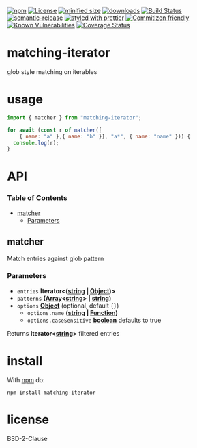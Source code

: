 [![npm](https://img.shields.io/npm/v/matching-iterator.svg)](https://www.npmjs.com/package/matching-iterator)
[![License](https://img.shields.io/badge/License-BSD%203--Clause-blue.svg)](https://opensource.org/licenses/BSD-3-Clause)
[![minified size](https://badgen.net/bundlephobia/min/matching-iterator)](https://bundlephobia.com/result?p=matching-iterator)
[![downloads](http://img.shields.io/npm/dm/matching-iterator.svg?style=flat-square)](https://npmjs.org/package/matching-iterator)
[![Build Status](https://travis-ci.com/arlac77/matching-iterator.svg?branch=master)](https://travis-ci.com/arlac77/matching-iterator)
[![semantic-release](https://img.shields.io/badge/%20%20%F0%9F%93%A6%F0%9F%9A%80-semantic--release-e10079.svg)](https://github.com/arlac77/matching-iterator.git)
[![styled with prettier](https://img.shields.io/badge/styled_with-prettier-ff69b4.svg)](https://github.com/prettier/prettier)
[![Commitizen friendly](https://img.shields.io/badge/commitizen-friendly-brightgreen.svg)](http://commitizen.github.io/cz-cli/)
[![Known Vulnerabilities](https://snyk.io/test/github/arlac77/matching-iterator/badge.svg)](https://snyk.io/test/github/arlac77/matching-iterator)
[![Coverage Status](https://coveralls.io/repos/arlac77/matching-iterator/badge.svg)](https://coveralls.io/r/arlac77/matching-iterator)

# matching-iterator

glob style matching on iterables

# usage

```js
import { matcher } from "matching-iterator";

for await (const r of matcher([
    { name: "a" },{ name: "b" }], "a*", { name: "name" })) {
  console.log(r);
}
```

# API

<!-- Generated by documentation.js. Update this documentation by updating the source code. -->

### Table of Contents

-   [matcher](#matcher)
    -   [Parameters](#parameters)

## matcher

Match entries against glob pattern

### Parameters

-   `entries` **Iterator&lt;([string](https://developer.mozilla.org/docs/Web/JavaScript/Reference/Global_Objects/String) \| [Object](https://developer.mozilla.org/docs/Web/JavaScript/Reference/Global_Objects/Object))>** 
-   `patterns` **([Array](https://developer.mozilla.org/docs/Web/JavaScript/Reference/Global_Objects/Array)&lt;[string](https://developer.mozilla.org/docs/Web/JavaScript/Reference/Global_Objects/String)> | [string](https://developer.mozilla.org/docs/Web/JavaScript/Reference/Global_Objects/String))** 
-   `options` **[Object](https://developer.mozilla.org/docs/Web/JavaScript/Reference/Global_Objects/Object)**  (optional, default `{}`)
    -   `options.name` **([string](https://developer.mozilla.org/docs/Web/JavaScript/Reference/Global_Objects/String) \| [Function](https://developer.mozilla.org/docs/Web/JavaScript/Reference/Statements/function))** 
    -   `options.caseSensitive` **[boolean](https://developer.mozilla.org/docs/Web/JavaScript/Reference/Global_Objects/Boolean)** defaults to true

Returns **Iterator&lt;[string](https://developer.mozilla.org/docs/Web/JavaScript/Reference/Global_Objects/String)>** filtered entries

# install

With [npm](http://npmjs.org) do:

```shell
npm install matching-iterator
```

# license

BSD-2-Clause
